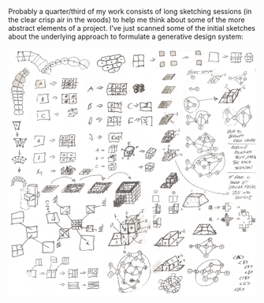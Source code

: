 Probably a quarter/third of my work consists of long sketching
sessions (in the clear crisp air in the woods) to help me think about
some of the more abstract elements of a project. I've just scanned
some of the initial sketches about the underlying approach to
formulate a generative design system:

![Initial sketches](../project_images/20140205-sketches.png?raw=true "Initial sketches")
